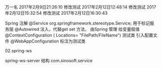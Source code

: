 万一名 2017年2月9日21:26:10
修改测试 2017年2月12日12:48:14
修改测试 2017年2月12日15:32:54
修改测试 2017年2月12日16:30:43

Spring 注解
    @Service   org.springframework.stereotype.Service; 用于标记服务层
    @Autowired  注入，代替get set 方法， 由Spring 管理 给变量赋值
    @ContextConfiguration ( Locations= "FilePath/FileName")  测试类 引入配置文件
    @WebAppConfiguration  标注为测试类
    
02.spring-ws
   
   spring-ws-server 结构
        com.sinosoft.service
    
    